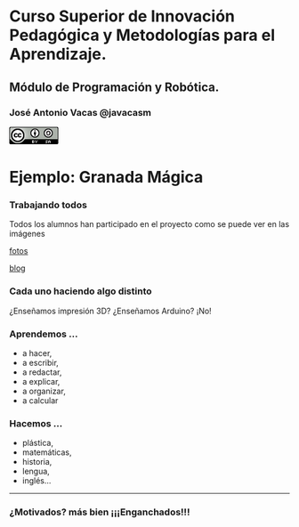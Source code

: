 # Curso Superior de Innovación Pedagógica y Metodologías para el Aprendizaje.

## Módulo de Programación y Robótica.

### José Antonio Vacas @javacasm

![CCbySA](./images/CCbySQ_88x31.png)

# Ejemplo: Granada Mágica

###  Trabajando todos

Todos los alumnos han participado en el proyecto como se puede ver en las imágenes

[fotos](https://www.flickr.com/photos/fantasticoguevejar/sets/72157650743695171/)

[blog](http://unblogfantasticoenguevejar.blogspot.com.es/)

### Cada uno  haciendo algo distinto


¿Enseñamos impresión 3D? ¿Enseñamos Arduino?
¡No!

### Aprendemos ...
* a hacer,
* a escribir,
* a redactar,
* a explicar,
* a organizar,  
* a calcular

### Hacemos ...
* plástica,
* matemáticas,
* historia,
* lengua,
* inglés...


* * *

### ¿Motivados? más bien ¡¡¡Enganchados!!!
